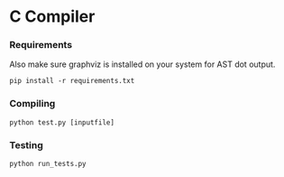 # C Compiler
### Requirements
Also make sure graphviz is installed on your system for AST dot output.

`pip install -r requirements.txt`

### Compiling
`python test.py [inputfile] `


### Testing
`python run_tests.py`
